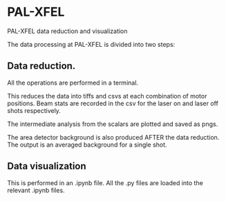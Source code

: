 # PAL-XFEL
PAL-XFEL data reduction and visualization

The data processing at PAL-XFEL is divided into two steps:
## Data reduction.

All the operations are performed in a terminal.

This reduces the data into tiffs and csvs at each combination of motor positions. Beam stats are recorded in the csv for the laser on and laser off shots respectively.

The intermediate analysis from the scalars are plotted and saved as pngs.

The area detector background is also produced AFTER the data reduction. The output is an averaged background for a single shot.

## Data visualization

This is performed in an .ipynb file. All the .py files are loaded into the relevant .ipynb files.

